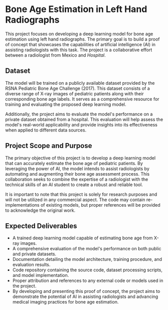 # Bone Age Estimation in Left Hand Radiographs
This project focuses on developing a deep learning model for bone age estimation using left hand radiographs. The primary goal is to build a proof of concept that showcases the capabilities of artificial intelligence (AI) in assisting radiologists with this task. The project is a collaborative effort between a radiologist from Mexico and *Hospital*.

## Dataset
The model will be trained on a publicly available dataset provided by the RSNA Pediatric Bone Age Challenge (2017). This dataset consists of a diverse range of X-ray images of pediatric patients along with their corresponding bone age labels. It serves as a comprehensive resource for training and evaluating the proposed deep learning model.

Additionally, the project aims to evaluate the model's performance on a private dataset obtained from a hospital. This evaluation will help assess the model's real-world applicability and provide insights into its effectiveness when applied to different data sources.

## Project Scope and Purpose
The primary objective of this project is to develop a deep learning model that can accurately estimate the bone age of pediatric patients. By leveraging the power of AI, the model intends to assist radiologists by automating and augmenting their bone age assessment process. This collaboration seeks to combine the expertise of a radiologist with the technical skills of an AI student to create a robust and reliable tool.

It is important to note that this project is solely for research purposes and will not be utilized in any commercial aspect. The code may contain re-implementations of existing models, but proper references will be provided to acknowledge the original work.

## Expected Deliverables
- A trained deep learning model capable of estimating bone age from X-ray images.
- A comprehensive evaluation of the model's performance on both public and private datasets.
- Documentation detailing the model architecture, training procedure, and evaluation results.
- Code repository containing the source code, dataset processing scripts, and model implementation.
- Proper attribution and references to any external code or models used in the project.
- By developing and presenting this proof of concept, the project aims to demonstrate the potential of AI in assisting radiologists and advancing medical imaging practices for bone age estimation.  
